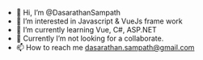 - 👋 Hi, I’m @DasarathanSampath
- 👀 I’m interested in Javascript & VueJs frame work
- 🌱 I’m currently learning Vue, C#, ASP.NET
- 💞️ Currently I’m not looking for a collaborate.
- 📫 How to reach me dasarathan.sampath@gmail.com

<!---
DasarathanSampath/DasarathanSampath is a ✨ special ✨ repository because its `README.md` (this file) appears on your GitHub profile.
You can click the Preview link to take a look at your changes.
--->
